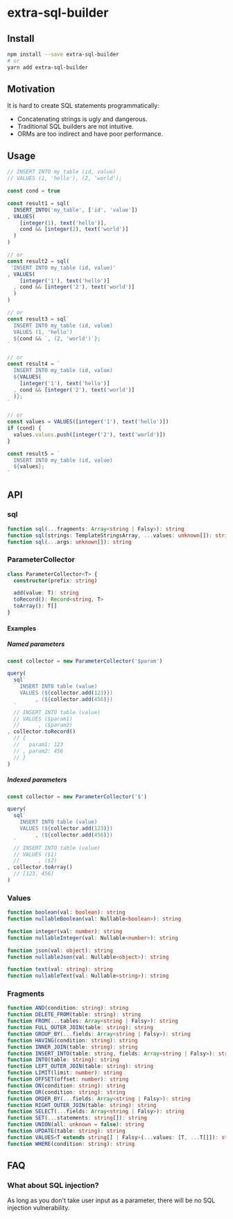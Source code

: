 # extra-sql-builder
## Install
```sh
npm install --save extra-sql-builder
# or
yarn add extra-sql-builder
```

## Motivation
It is hard to create SQL statements programmatically:
- Concatenating strings is ugly and dangerous.
- Traditional SQL builders are not intuitive.
- ORMs are too indirect and have poor performance.

## Usage
```ts
// INSERT INTO my_table (id, value)
// VALUES (1, 'hello'), (2, 'world');

const cond = true

const result1 = sql(
  INSERT_INTO('my_table', ['id', 'value'])
, VALUES(
    [integer(1), text('hello')],
    cond && [integer(2), text('world')]
  )
)

// or
const result2 = sql(
 'INSERT INTO my_table (id, value)'
, VALUES(
    [integer('1'), text('hello')]
  , cond && [integer('2'), text('world')]
  )
)

// or
const result3 = sql`
  INSERT INTO my_table (id, value)
  VALUES (1, 'hello')
  ${cond && `, (2, 'world')`};
`

// or
const result4 = `
  INSERT INTO my_table (id, value)
  ${VALUES(
    [integer('1'), text('hello')]
  , cond && [integer('2'), text('world')]
  )};
`

// or
const values = VALUES([integer('1'), text('hello')])
if (cond) {
  values.values.push([integer('2'), text('world')])
}

const result5 = `
  INSERT INTO my_table (id, value)
  ${values};
`
```

## API
### sql
```ts
function sql(...fragments: Array<string | Falsy>): string
function sql(strings: TemplateStringsArray, ...values: unknown[]): string
function sql(...args: unknown[]): string
```

### ParameterCollector
```ts
class ParameterCollector<T> {
  constructor(prefix: string)

  add(value: T): string
  toRecord(): Record<string, T>
  toArray(): T[]
}
```

#### Examples
##### Named parameters
```ts
const collector = new ParameterCollector('$param')

query(
  sql`
    INSERT INTO table (value)
    VALUES (${collector.add(123)})
         , (${collector.add(456)})
  `
  // INSERT INTO table (value)
  // VALUES ($param1)
  //      , ($param2)
, collector.toRecord()
  // {
  //   param1: 123
  // , param2: 456
  // }
)
```

##### Indexed parameters
```ts
const collector = new ParameterCollector('$')

query(
  sql`
    INSERT INTO table (value)
    VALUES (${collector.add(123)})
         , (${collector.add(456)})
  `
  // INSERT INTO table (value)
  // VALUES ($1)
  //      , ($2)
, collector.toArray()
  // [123, 456]
)
```

### Values
```ts
function boolean(val: boolean): string
function nullableBoolean(val: Nullable<boolean>): string

function integer(val: number): string
function nullableInteger(val: Nullable<number>): string

function json(val: object): string
function nullableJson(val: Nullable<object>): string

function text(val: string): string
function nullableText(val: Nullable<string>): string
```

### Fragments
```ts
function AND(condition: string): string
function DELETE_FROM(table: string): string
function FROM(...tables: Array<string | Falsy>): string
function FULL_OUTER_JOIN(table: string): string
function GROUP_BY(...fields: Array<string | Falsy>): string
function HAVING(condition: string): string
function INNER_JOIN(table: string): string
function INSERT_INTO(table: string, fields: Array<string | Falsy>): string
function INTO(table: string): string
function LEFT_OUTER_JOIN(table: string): string
function LIMIT(limit: number): string
function OFFSET(offset: number): string
function ON(condition: string): string
function OR(condition: string): string
function ORDER_BY(...fields: Array<string | Falsy>): string
function RIGHT_OUTER_JOIN(table: string): string
function SELECT(...fields: Array<string | Falsy>): string
function SET(...statements: string[]): string
function UNION(all: unknown = false): string
function UPDATE(table: string): string
function VALUES<T extends string[] | Falsy>(...values: [T, ...T[]]): string
function WHERE(condition: string): string
```

## FAQ
### What about SQL injection?
As long as you don't take user input as a parameter,
there will be no SQL injection vulnerability.
